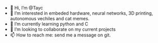 - 👋 Hi, I’m @Tayc
- 👀 I’m interested in embeded hardware, neural networks, 3D printing, autonomous vechiles and cat memes. 
- 🌱 I’m currently learning python and C
- 💞️ I’m looking to collaborate on my current projects
- 📫 How to reach me: send me a message on git.

<!---
Tayc/Tayc is a ✨ special ✨ repository because its `README.md` (this file) appears on your GitHub profile.
You can click the Preview link to take a look at your changes.
--->
